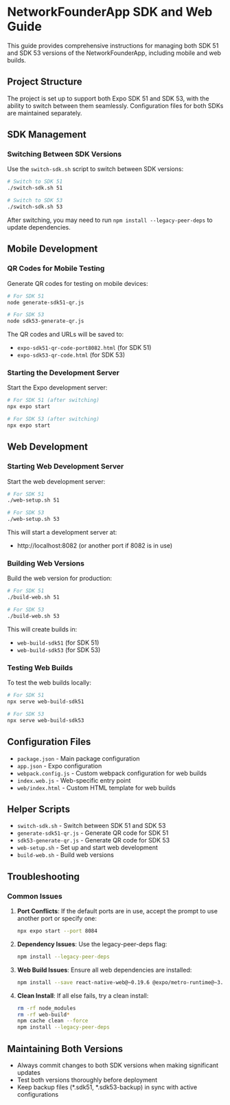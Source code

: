 # NetworkFounderApp SDK and Web Guide

This guide provides comprehensive instructions for managing both SDK 51 and SDK 53 versions of the NetworkFounderApp, including mobile and web builds.

## Project Structure

The project is set up to support both Expo SDK 51 and SDK 53, with the ability to switch between them seamlessly. Configuration files for both SDKs are maintained separately.

## SDK Management

### Switching Between SDK Versions

Use the `switch-sdk.sh` script to switch between SDK versions:

```bash
# Switch to SDK 51
./switch-sdk.sh 51

# Switch to SDK 53
./switch-sdk.sh 53
```

After switching, you may need to run `npm install --legacy-peer-deps` to update dependencies.

## Mobile Development

### QR Codes for Mobile Testing

Generate QR codes for testing on mobile devices:

```bash
# For SDK 51
node generate-sdk51-qr.js

# For SDK 53
node sdk53-generate-qr.js
```

The QR codes and URLs will be saved to:
- `expo-sdk51-qr-code-port8082.html` (for SDK 51)
- `expo-sdk53-qr-code.html` (for SDK 53)

### Starting the Development Server

Start the Expo development server:

```bash
# For SDK 51 (after switching)
npx expo start

# For SDK 53 (after switching)
npx expo start
```

## Web Development

### Starting Web Development Server

Start the web development server:

```bash
# For SDK 51
./web-setup.sh 51

# For SDK 53
./web-setup.sh 53
```

This will start a development server at:
- http://localhost:8082 (or another port if 8082 is in use)

### Building Web Versions

Build the web version for production:

```bash
# For SDK 51
./build-web.sh 51

# For SDK 53
./build-web.sh 53
```

This will create builds in:
- `web-build-sdk51` (for SDK 51)
- `web-build-sdk53` (for SDK 53)

### Testing Web Builds

To test the web builds locally:

```bash
# For SDK 51
npx serve web-build-sdk51

# For SDK 53
npx serve web-build-sdk53
```

## Configuration Files

- `package.json` - Main package configuration
- `app.json` - Expo configuration
- `webpack.config.js` - Custom webpack configuration for web builds
- `index.web.js` - Web-specific entry point
- `web/index.html` - Custom HTML template for web builds

## Helper Scripts

- `switch-sdk.sh` - Switch between SDK 51 and SDK 53
- `generate-sdk51-qr.js` - Generate QR code for SDK 51
- `sdk53-generate-qr.js` - Generate QR code for SDK 53
- `web-setup.sh` - Set up and start web development
- `build-web.sh` - Build web versions

## Troubleshooting

### Common Issues

1. **Port Conflicts**: If the default ports are in use, accept the prompt to use another port or specify one:
   ```bash
   npx expo start --port 8084
   ```

2. **Dependency Issues**: Use the legacy-peer-deps flag:
   ```bash
   npm install --legacy-peer-deps
   ```

3. **Web Build Issues**: Ensure all web dependencies are installed:
   ```bash
   npm install --save react-native-web@~0.19.6 @expo/metro-runtime@~3.2.3 --legacy-peer-deps
   ```

4. **Clean Install**: If all else fails, try a clean install:
   ```bash
   rm -rf node_modules
   rm -rf web-build*
   npm cache clean --force
   npm install --legacy-peer-deps
   ```

## Maintaining Both Versions

- Always commit changes to both SDK versions when making significant updates
- Test both versions thoroughly before deployment
- Keep backup files (*.sdk51, *.sdk53-backup) in sync with active configurations
